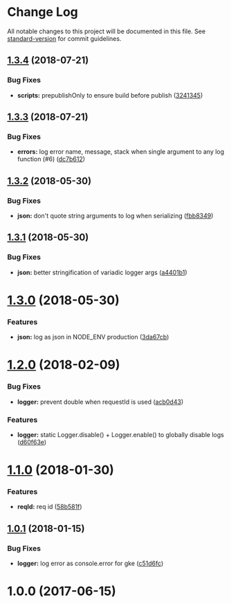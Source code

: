 # Change Log

All notable changes to this project will be documented in this file. See [standard-version](https://github.com/conventional-changelog/standard-version) for commit guidelines.

<a name="1.3.4"></a>
## [1.3.4](https://github.com/Workpop/simple-logger/compare/v1.3.3...v1.3.4) (2018-07-21)


### Bug Fixes

* **scripts:** prepublishOnly to ensure build before publish ([3241345](https://github.com/Workpop/simple-logger/commit/3241345))



<a name="1.3.3"></a>
## [1.3.3](https://github.com/Workpop/simple-logger/compare/v1.3.2...v1.3.3) (2018-07-21)


### Bug Fixes

* **errors:** log error name, message, stack when single argument to any log function (#6) ([dc7b612](https://github.com/Workpop/simple-logger/commit/dc7b612))



<a name="1.3.2"></a>
## [1.3.2](https://github.com/Workpop/simple-logger/compare/v1.3.1...v1.3.2) (2018-05-30)


### Bug Fixes

* **json:** don't quote string arguments to log when serializing ([fbb8349](https://github.com/Workpop/simple-logger/commit/fbb8349))



<a name="1.3.1"></a>
## [1.3.1](https://github.com/Workpop/simple-logger/compare/v1.3.0...v1.3.1) (2018-05-30)


### Bug Fixes

* **json:** better stringification of variadic logger args ([a4401b1](https://github.com/Workpop/simple-logger/commit/a4401b1))



<a name="1.3.0"></a>
# [1.3.0](https://github.com/Workpop/simple-logger/compare/v1.2.0...v1.3.0) (2018-05-30)


### Features

* **json:** log as json in NODE_ENV production ([3da67cb](https://github.com/Workpop/simple-logger/commit/3da67cb))



<a name="1.2.0"></a>
# [1.2.0](https://github.com/Workpop/simple-logger/compare/v1.1.0...v1.2.0) (2018-02-09)


### Bug Fixes

* **logger:** prevent double when requestId is used ([acb0d43](https://github.com/Workpop/simple-logger/commit/acb0d43))


### Features

* **logger:** static Logger.disable() + Logger.enable() to globally disable logs ([d60f63e](https://github.com/Workpop/simple-logger/commit/d60f63e))



<a name="1.1.0"></a>
# [1.1.0](https://github.com/Workpop/simple-logger/compare/v1.0.1...v1.1.0) (2018-01-30)


### Features

* **reqId:** req id ([58b581f](https://github.com/Workpop/simple-logger/commit/58b581f))



<a name="1.0.1"></a>
## [1.0.1](https://github.com/Workpop/simple-logger/compare/v1.0.0...v1.0.1) (2018-01-15)


### Bug Fixes

* **logger:** log error as console.error for gke ([c51d6fc](https://github.com/Workpop/simple-logger/commit/c51d6fc))



<a name="1.0.0"></a>
# 1.0.0 (2017-06-15)
